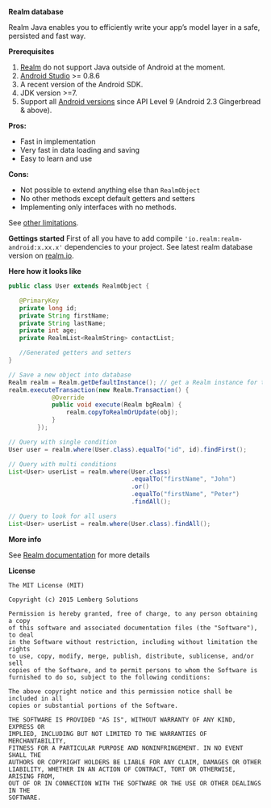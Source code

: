**Realm database**

Realm Java enables you to efficiently write your app’s model layer in a safe, persisted and fast way. 

**Prerequisites**

 1. [Realm](https://realm.io/) do not support Java outside of Android at the moment.
 2. [Android Studio](http://developer.android.com/sdk/index.html?gclid=COOv_bPoo8oCFcoGcwodcJ4AVQ) >= 0.8.6
 3. A recent version of the Android SDK.
 4. JDK version >=7.
 5. Support all [Android versions](http://developer.android.com/about/dashboards/index.html) since API Level 9 (Android 2.3
    Gingerbread & above).

**Pros:**

 - Fast in implementation
 - Very fast in data loading and saving
 - Easy to learn and use

**Cons:**

 - Not possible to extend anything else than `RealmObject`
 - No other methods except default getters and setters
 - Implementing only interfaces with no methods.

See [other limitations](https://realm.io/docs/java/latest/#current-limitations).

**Gettings started**
First of all you have to add compile `'io.realm:realm-android:x.xx.x'` dependencies to your project. See latest realm database version on [realm.io](https://realm.io/docs/java/latest/).

**Here how it looks like**

```java 
public class User extends RealmObject {

   @PrimaryKey
   private long id;
   private String firstName;
   private String lastName;
   private int age;
   private RealmList<RealmString> contactList;

   //Generated getters and setters
}
```
	
```java 
// Save a new object into database
Realm realm = Realm.getDefaultInstance(); // get a Realm instance for this thread
realm.executeTransaction(new Realm.Transaction() {
            @Override
            public void execute(Realm bgRealm) {
                realm.copyToRealmOrUpdate(obj);
            }
        });
```

```java
// Query with single condition
User user = realm.where(User.class).equalTo("id", id).findFirst();
```

```java
// Query with multi conditions
List<User> userList = realm.where(User.class)
                                  .equalTo("firstName", "John")
                                  .or()
                                  .equalTo("firstName", "Peter")
                                  .findAll();
```

```java
// Query to look for all users
List<User> userList = realm.where(User.class).findAll();
```

**More info**

See [Realm documentation](https://realm.io/docs/java/latest/) for more details



**License**

```
The MIT License (MIT)

Copyright (c) 2015 Lemberg Solutions

Permission is hereby granted, free of charge, to any person obtaining a copy
of this software and associated documentation files (the "Software"), to deal
in the Software without restriction, including without limitation the rights
to use, copy, modify, merge, publish, distribute, sublicense, and/or sell
copies of the Software, and to permit persons to whom the Software is
furnished to do so, subject to the following conditions:

The above copyright notice and this permission notice shall be included in all
copies or substantial portions of the Software.

THE SOFTWARE IS PROVIDED "AS IS", WITHOUT WARRANTY OF ANY KIND, EXPRESS OR
IMPLIED, INCLUDING BUT NOT LIMITED TO THE WARRANTIES OF MERCHANTABILITY,
FITNESS FOR A PARTICULAR PURPOSE AND NONINFRINGEMENT. IN NO EVENT SHALL THE
AUTHORS OR COPYRIGHT HOLDERS BE LIABLE FOR ANY CLAIM, DAMAGES OR OTHER
LIABILITY, WHETHER IN AN ACTION OF CONTRACT, TORT OR OTHERWISE, ARISING FROM,
OUT OF OR IN CONNECTION WITH THE SOFTWARE OR THE USE OR OTHER DEALINGS IN THE
SOFTWARE.
```
